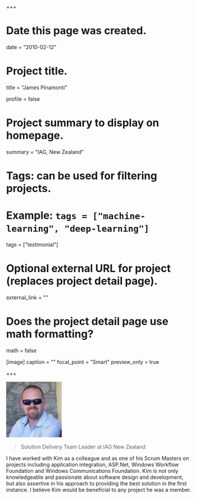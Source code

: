 +++
# Date this page was created.
date = "2010-02-12"

# Project title.
title = "James Pinamonti"

profile = false

# Project summary to display on homepage.
summary = "IAG, New Zealand"

# Tags: can be used for filtering projects.
# Example: `tags = ["machine-learning", "deep-learning"]`
tags = ["testimonial"]

# Optional external URL for project (replaces project detail page).
external_link = ""

# Does the project detail page use math formatting?
math = false

[image]
caption = ""
focal_point = "Smart"
preview_only = true

+++

<img class="testimonial-img-bordered" src="featured.jpg">

> Solution Delivery Team Leader at IAG New Zealand

I have worked with Kim as a colleague and as one of his Scrum Masters on projects including application integration, ASP.Net, Windows Workflow Foundation and Windows Communications Foundation. Kim is not only knowledgeable and passionate about software design and development, but also assertive in his approach to providing the best solution in the first instance. I believe Kim would be beneficial to any project he was a member.

